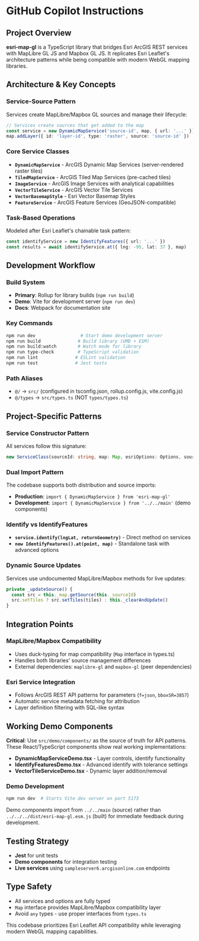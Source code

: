 # GitHub Copilot Instructions

## Project Overview

**esri-map-gl** is a TypeScript library that bridges Esri ArcGIS REST services with MapLibre GL JS and Mapbox GL JS. It replicates Esri Leaflet's architecture patterns while being compatible with modern WebGL mapping libraries.

## Architecture & Key Concepts

### Service-Source Pattern
Services create MapLibre/Mapbox GL sources and manage their lifecycle:

```typescript
// Services create sources that get added to the map
const service = new DynamicMapService('source-id', map, { url: '...' })
map.addLayer({ id: 'layer-id', type: 'raster', source: 'source-id' })
```

### Core Service Classes
- **`DynamicMapService`** - ArcGIS Dynamic Map Services (server-rendered raster tiles)
- **`TiledMapService`** - ArcGIS Tiled Map Services (pre-cached tiles) 
- **`ImageService`** - ArcGIS Image Services with analytical capabilities
- **`VectorTileService`** - ArcGIS Vector Tile Services
- **`VectorBasemapStyle`** - Esri Vector Basemap Styles
- **`FeatureService`** - ArcGIS Feature Services (GeoJSON-compatible)

### Task-Based Operations
Modeled after Esri Leaflet's chainable task pattern:

```typescript
const identifyService = new IdentifyFeatures({ url: '...' })
const results = await identifyService.at({ lng: -95, lat: 37 }, map)
```

## Development Workflow

### Build System
- **Primary**: Rollup for library builds (`npm run build`)
- **Demo**: Vite for development server (`npm run dev`)
- **Docs**: Webpack for documentation site

### Key Commands
```bash
npm run dev                 # Start demo development server
npm run build              # Build library (UMD + ESM)
npm run build:watch        # Watch mode for library
npm run type-check         # TypeScript validation
npm run lint              # ESLint validation
npm run test              # Jest tests
```

### Path Aliases
- `@/` → `src/` (configured in tsconfig.json, rollup.config.js, vite.config.js)
- `@/types` → `src/types.ts` (NOT `types/types.ts`)

## Project-Specific Patterns

### Service Constructor Pattern
All services follow this signature:
```typescript
new ServiceClass(sourceId: string, map: Map, esriOptions: Options, sourceOptions?: SourceOptions)
```

### Dual Import Pattern
The codebase supports both distribution and source imports:
- **Production**: `import { DynamicMapService } from 'esri-map-gl'`
- **Development**: `import { DynamicMapService } from '../../main'` (demo components)

### Identify vs IdentifyFeatures
- **`service.identify(lngLat, returnGeometry)`** - Direct method on services
- **`new IdentifyFeatures().at(point, map)`** - Standalone task with advanced options

### Dynamic Source Updates
Services use undocumented MapLibre/Mapbox methods for live updates:
```typescript
private _updateSource() {
  const src = this._map.getSource(this._sourceId)
  src.setTiles ? src.setTiles(tiles) : this._clearAndUpdate()
}
```

## Integration Points

### MapLibre/Mapbox Compatibility  
- Uses duck-typing for map compatibility (`Map` interface in types.ts)
- Handles both libraries' source management differences
- External dependencies: `maplibre-gl` and `mapbox-gl` (peer dependencies)

### Esri Service Integration
- Follows ArcGIS REST API patterns for parameters (`f=json`, `bboxSR=3857`)
- Automatic service metadata fetching for attribution
- Layer definition filtering with SQL-like syntax

## Working Demo Components

**Critical**: Use `src/demo/components/` as the source of truth for API patterns. These React/TypeScript components show real working implementations:

- **DynamicMapServiceDemo.tsx** - Layer controls, identify functionality
- **IdentifyFeaturesDemo.tsx** - Advanced identify with tolerance settings
- **VectorTileServiceDemo.tsx** - Dynamic layer addition/removal

### Demo Development
```bash
npm run dev  # Starts Vite dev server on port 5173
```

Demo components import from `../../main` (source) rather than `../../../dist/esri-map-gl.esm.js` (built) for immediate feedback during development.

## Testing Strategy

- **Jest** for unit tests
- **Demo components** for integration testing  
- **Live services** using `sampleserver6.arcgisonline.com` endpoints

## Type Safety

- All services and options are fully typed
- `Map` interface provides MapLibre/Mapbox compatibility layer
- Avoid `any` types - use proper interfaces from `types.ts`

This codebase prioritizes Esri Leaflet API compatibility while leveraging modern WebGL mapping capabilities.
